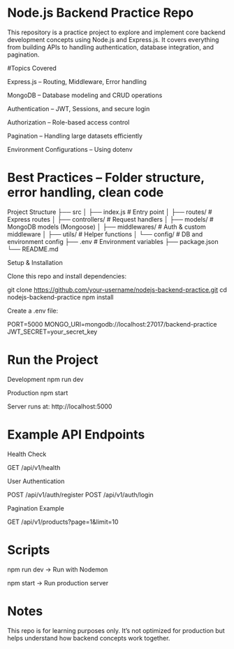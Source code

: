 # Node.js Backend Practice Repo

This repository is a practice project to explore and implement core backend development concepts using Node.js and Express.js.
It covers everything from building APIs to handling authentication, database integration, and pagination.

#Topics Covered

Express.js – Routing, Middleware, Error handling

MongoDB – Database modeling and CRUD operations

Authentication – JWT, Sessions, and secure login

Authorization – Role-based access control

Pagination – Handling large datasets efficiently

Environment Configurations – Using dotenv

# Best Practices – Folder structure, error handling, clean code

Project Structure
├── src
│   ├── index.js        # Entry point
│   ├── routes/         # Express routes
│   ├── controllers/    # Request handlers
│   ├── models/         # MongoDB models (Mongoose)
│   ├── middlewares/    # Auth & custom middleware
│   ├── utils/          # Helper functions
│   └── config/         # DB and environment config
├── .env                # Environment variables
├── package.json
└── README.md

Setup & Installation

Clone this repo and install dependencies:

git clone https://github.com/your-username/nodejs-backend-practice.git
cd nodejs-backend-practice
npm install


Create a .env file:

PORT=5000
MONGO_URI=mongodb://localhost:27017/backend-practice
JWT_SECRET=your_secret_key

# Run the Project
Development
npm run dev

Production
npm start


Server runs at: http://localhost:5000

 # Example API Endpoints

Health Check

GET /api/v1/health


User Authentication

POST /api/v1/auth/register
POST /api/v1/auth/login


Pagination Example

GET /api/v1/products?page=1&limit=10

# Scripts

npm run dev → Run with Nodemon

npm start → Run production server

# Notes

This repo is for learning purposes only.
It’s not optimized for production but helps understand how backend concepts work together.

